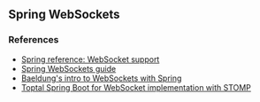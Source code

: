 ## Spring WebSockets

### References

- [Spring reference: WebSocket support](https://docs.spring.io/spring/docs/current/spring-framework-reference/web.html#websocket)
- [Spring WebSockets guide](https://spring.io/guides/gs/messaging-stomp-websocket/)
- [Baeldung's intro to WebSockets with Spring](https://www.baeldung.com/websockets-spring)
- [Toptal Spring Boot for WebSocket implementation with STOMP](https://www.toptal.com/java/stomp-spring-boot-websocket)